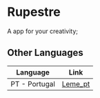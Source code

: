 # Rupestre

A app for your creativity;

## Other Languages
| Language      |              Link              |
| ------------- | :----------------------------: |
| PT - Portugal | [Leme_pt](./Readme/Leme_pt.md) |
  